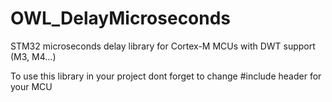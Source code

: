 # OWL_DelayMicroseconds
STM32 microseconds delay library for Cortex-M MCUs with DWT support (M3, M4...)

To use this library in your project dont forget to change #include header for your MCU
